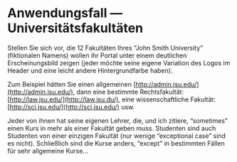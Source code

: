 # Anwendungsfall — Universitätsfakultäten

Stellen Sie sich vor, die 12 Fakultäten Ihres “John Smith University” \(fiktionalen Namens\) wollen ihr Portal unter einem deutlichen Erscheinungsbild zeigen \(jeder möchte seine eigene Variation des Logos im Header und eine leicht andere Hintergrundfarbe haben\).

Zum Beispiel hätten Sie einen allgemeinen [http://admin.jsu.edu/](http://admin.jsu.edu/), dann eine bestimmte Rechtsfakultät: [http://law.jsu.edu/](http://law.jsu.du/), eine wissenschaftliche Fakultät: [http://sci.jsu.edu/](http://sci.jsu.edu/) usw.

Jeder von ihnen hat seine eigenen Lehrer, die, und ich zitiere, “sometimes” einen Kurs in mehr als einer Fakultät geben muss. Studenten sind auch Studenten von einer einzigen Fakultät \(nur wenige “exceptional case” sind es nicht\). Schließlich sind die Kurse anders, “except” in bestimmten Fällen für sehr allgemeine Kurse...
